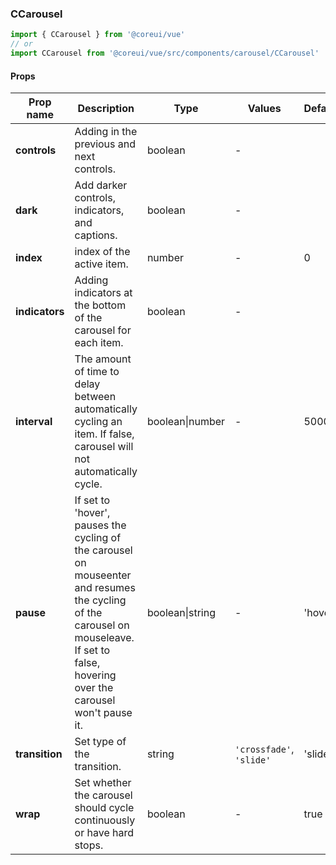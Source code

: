 ### CCarousel

```jsx
import { CCarousel } from '@coreui/vue'
// or
import CCarousel from '@coreui/vue/src/components/carousel/CCarousel'
```

#### Props

| Prop name      | Description                                                                                                                                                                            | Type            | Values                   | Default |
| -------------- | -------------------------------------------------------------------------------------------------------------------------------------------------------------------------------------- | --------------- | ------------------------ | ------- |
| **controls**   | Adding in the previous and next controls.                                                                                                                                              | boolean         | -                        |         |
| **dark**       | Add darker controls, indicators, and captions.                                                                                                                                         | boolean         | -                        |         |
| **index**      | index of the active item.                                                                                                                                                              | number          | -                        | 0       |
| **indicators** | Adding indicators at the bottom of the carousel for each item.                                                                                                                         | boolean         | -                        |         |
| **interval**   | The amount of time to delay between automatically cycling an item. If false, carousel will not automatically cycle.                                                                    | boolean\|number | -                        | 5000    |
| **pause**      | If set to 'hover', pauses the cycling of the carousel on mouseenter and resumes the cycling of the carousel on mouseleave. If set to false, hovering over the carousel won't pause it. | boolean\|string | -                        | 'hover' |
| **transition** | Set type of the transition.                                                                                                                                                            | string          | `'crossfade'`, `'slide'` | 'slide' |
| **wrap**       | Set whether the carousel should cycle continuously or have hard stops.                                                                                                                 | boolean         | -                        | true    |
